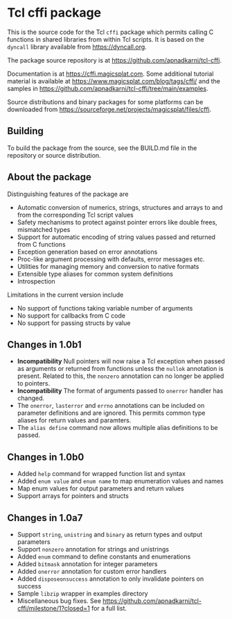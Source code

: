 # Tcl cffi package

This is the source code for the Tcl `cffi` package which permits calling C
functions in shared libraries from within Tcl scripts. It is based on the
`dyncall` library available from https://dyncall.org.

The package source repository is at https://github.com/apnadkarni/tcl-cffi.

Documentation is at https://cffi.magicsplat.com. Some additional
tutorial material is available at https://www.magicsplat.com/blog/tags/cffi/
and the samples in https://github.com/apnadkarni/tcl-cffi/tree/main/examples.

Source distributions and binary packages for some platforms can be
downloaded from https://sourceforge.net/projects/magicsplat/files/cffi.

## Building

To build the package from the source, see the BUILD.md file in the repository
or source distribution.

## About the package

Distinguishing features of the package are

- Automatic conversion of numerics, strings, structures and arrays to and from
the corresponding Tcl script values
- Safety mechanisms to protect against pointer errors like double frees,
mismatched types
- Support for automatic encoding of string values passed and returned from
C functions
- Exception generation based on error annotations
- Proc-like argument processing with defaults, error messages etc.
- Utilities for managing memory and conversion to native formats
- Extensible type aliases for common system definitions
- Introspection

Limitations in the current version include

- No support of functions taking variable number of arguments
- No support for callbacks from C code
- No support for passing structs by value

## Changes in 1.0b1

- **Incompatibility** Null pointers will now raise a Tcl exception when passed
as arguments or returned from functions unless the `nullok` annotation is present.
Related to this, the `nonzero` annotation can no longer be applied to pointers.
- **Incompatibility** The format of arguments passed to `onerror` handler
has changed.
- The `onerror`, `lasterror` and `errno` annotations can be included on
parameter definitions and are ignored. This permits common type aliases for 
return values and paramters.
- The `alias define` command now allows multiple alias definitions to be passed.

## Changes in 1.0b0

- Added `help` command for wrapped function list and syntax
- Added `enum value` and `enum name` to map enumeration values and names
- Map enum values for output parameters and return values
- Support arrays for pointers and structs

## Changes in 1.0a7

- Support `string`, `unistring` and `binary` as return types and output parameters
- Support `nonzero` annotation for strings and unistrings
- Added `enum` command to define constants and enumerations
- Added `bitmask` annotation for integer parameters
- Added `onerror` annotation for custom error handlers
- Added `disposeonsuccess` annotation to only invalidate pointers on success
- Sample `libzip` wrapper in examples directory
- Miscellaneous bug fixes. See https://github.com/apnadkarni/tcl-cffi/milestone/1?closed=1 for a full list.

